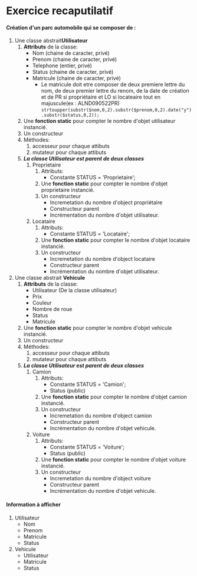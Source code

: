 # Exercice recaputilatif

#### Création d'un parc automobile qui se composer de : 
1. Une classe abstrait**Utilisateur**
    1. **Attributs** de la classe:
        - Nom (chaine de caracter, privé)
        - Prenom (chaine de caracter, privé)
        - Telephone (entier, privé)
        - Status (chaine de caracter, privé)
        - Matricule (chaine de caracter, privé)
            - Le matricule doit etre composer de deux premiere lettre du nom, de deux premier lettre du renom, de la date de création et de PR si propriétaire et LO si locateaire tout en majuscule(ex : ALND090522PR)
                `strtoupper(substr($nom,0,2).substr($prenom,0,2).date("y").substr($status,0,2));`
    2. Une **fonction static** pour compter le nombre d'objet utilisateur instancié. 
    3. Un constructeur
    4. Méthodes: 
        1. accesseur pour chaque attibuts
        2. mutateur pour chaque attibuts
    5. ***La classe Utilisateur est parent de deux classes***
        1. Proprietaire
            1. Attributs:
                - Constante STATUS = 'Proprietaire';
            2. Une **fonction static** pour compter le nombre d'objet proprietaire instancié.
            3. Un constructeur 
                - Incremetation du nombre d'object propriétaire
                - Constructeur parent
                - Incrémentation du nombre d'objet utilisateur. 
        2. Locataire
            1. Attributs:
                - Constante STATUS = 'Locataire';
            2. Une **fonction static** pour compter le nombre d'objet locataire instancié.
            3. Un constructeur 
                - Incremetation du nombre d'object locataire
                - Constructeur parent
                - Incrémentation du nombre d'objet utilisateur. 
2. Une classe abstrait **Vehicule**
    1. **Attributs** de la classe:
        - Utilisateur (De la classe utilisateur)
        - Prix 
        - Couleur
        - Nombre de roue 
        - Status
        - Matricule
    2. Une **fonction static** pour compter le nombre d'objet vehicule instancié. 
    3. Un constructeur
    4. Méthodes: 
        1. accesseur pour chaque attibuts
        2. mutateur pour chaque attibuts
    5. ***La classe Utilisateur est parent de deux classes***
        1. Camion
            1. Attributs:
                - Constante STATUS = 'Camion';
                - Status (public)
            2. Une **fonction static** pour compter le nombre d'objet camion instancié.
            3. Un constructeur 
                - Incremetation du nombre d'object camion
                - Constructeur parent
                - Incrémentation du nombre d'objet vehicule. 
        2. Voiture
            1. Attributs:
                - Constante STATUS = 'Voiture';
                - Status (public)
            2. Une **fonction static** pour compter le nombre d'objet voiture instancié.
            3. Un constructeur 
                - Incremetation du nombre d'object voiture
                - Constructeur parent
                - Incrémentation du nombre d'objet vehicule. 
                
#### Information à afficher 
1. Utilisateur
    - Nom 
    - Prenom
    - Matricule
    - Status
2. Vehicule
    - Utilisateur
    - Matricule
    - Status 